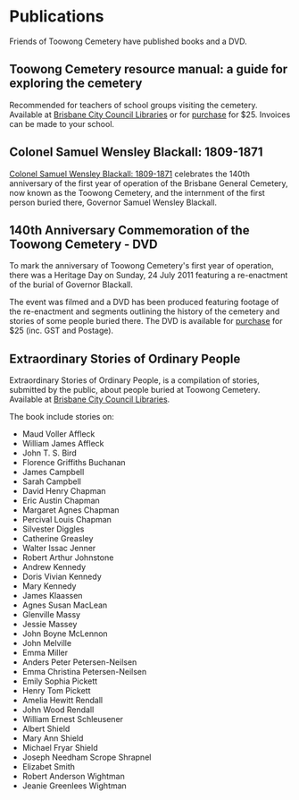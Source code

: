 # Publications

Friends of Toowong Cemetery have published books and a DVD.

## Toowong Cemetery resource manual: a guide for exploring the cemetery

Recommended for teachers of school groups visiting the cemetery. Available at [Brisbane City Council Libraries](https://library-brisbane.ent.sirsidynix.net.au/client/en_AU/eLibCat/search/detailnonmodal/ent:$002f$002fSD_ILS$002f0$002fSD_ILS:71596/one) or for [purchase](mailto://inquiries@fotc.org.au) for $25. Invoices can be made to your school.
    
## Colonel Samuel Wensley Blackall: 1809-1871

[Colonel Samuel Wensley Blackall: 1809-1871](../assets/guides/samuel-blackall.pdf) celebrates the 140th anniversary of the first year of operation of the Brisbane General Cemetery, now known as the Toowong Cemetery, and the internment of the first person buried there, Governor Samuel Wensley Blackall.

## 140th Anniversary Commemoration of the Toowong Cemetery - DVD

To mark the anniversary of Toowong Cemetery's first year of operation, there was a Heritage Day on Sunday, 24 July 2011 featuring a re-enactment of the burial of Governor Blackall.

The event was filmed and a DVD has been produced featuring footage of the re-enactment and segments outlining the history of the cemetery and stories of some people buried there. The DVD is available for [purchase](mailto://inquiries@fotc.org.au) for $25 (inc. GST and Postage).

## Extraordinary Stories of Ordinary People

Extraordinary Stories of Ordinary People, is a compilation of stories, submitted by the public, about people buried at Toowong Cemetery. Available at [Brisbane City Council Libraries](https://library-brisbane.ent.sirsidynix.net.au/client/en_AU/eLibCat/search/detailnonmodal/ent:$002f$002fSD_ILS$002f0$002fSD_ILS:120843/one).

The book include stories on: 

- Maud Voller Affleck
- William James Affleck
- John T. S. Bird
- Florence Griffiths Buchanan
- James Campbell
- Sarah Campbell
- David Henry Chapman
- Eric Austin Chapman
- Margaret Agnes Chapman
- Percival Louis Chapman
- Silvester Diggles
- Catherine Greasley
- Walter Issac Jenner
- Robert Arthur Johnstone
- Andrew Kennedy
- Doris Vivian Kennedy
- Mary Kennedy
- James Klaassen
- Agnes Susan MacLean
- Glenville Massy
- Jessie Massey
- John Boyne McLennon
- John Melville
- Emma Miller
- Anders Peter Petersen-Neilsen
- Emma Christina Petersen-Neilsen
- Emily Sophia Pickett
- Henry Tom Pickett
- Amelia Hewitt Rendall
- John Wood Rendall
- William Ernest Schleusener
- Albert Shield
- Mary Ann Shield
- Michael Fryar Shield
- Joseph Needham Scrope Shrapnel
- Elizabet Smith
- Robert Anderson Wightman
- Jeanie Greenlees Wightman
